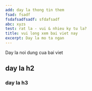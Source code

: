 ```yaml
---
add: day la thong tin them
fsad: fsadf
fsdafsadfsadf: sfdafsadf
abc: xyzs
test: rat la - vui & nhieu ky tu la?
title: vui long xem bai viet nay
excerpt: Day la mo ta ngan
---
```

Day la noi dung cua bai viet

## day la h2
### day la h3
